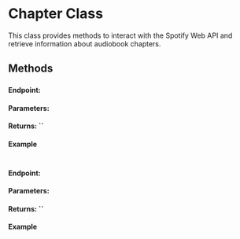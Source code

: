 # Chapter Class

This class provides methods to interact with the Spotify Web API and retrieve information about audiobook chapters.

## Methods

### 

#### Endpoint:

#### Parameters:

#### Returns: ``

#### Example

```typescript
```

### 

#### Endpoint:

#### Parameters:

#### Returns: ``

#### Example

```typescript
```
